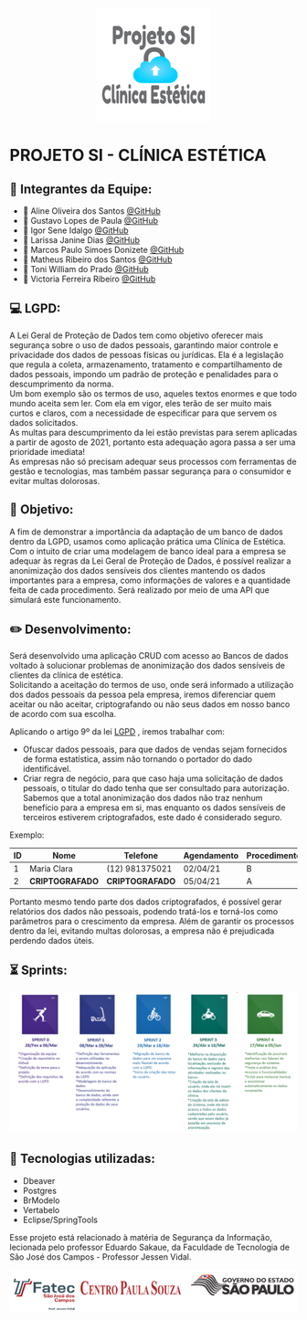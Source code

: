 
<p align="center">
  <img src="https://github.com/linemarquart/projetosi_clinica_estetica/blob/main/Imagens/logo%20-%20projeto%20si.png" alt="Sublime's custom image"/>
</p>

# PROJETO SI - CLÍNICA ESTÉTICA


## :large_blue_circle: **Integrantes da Equipe:**


- :woman: Aline Oliveira dos Santos [@GitHub](https://github.com/linemarquart)
- :man: Gustavo Lopes de Paula [@GitHub](https://github.com/GusttavoLopes)
- :man: Igor Sene Idalgo [@GitHub](https://github.com/IgorS12)
- :woman: Larissa Janine Dias [@GitHub](https://github.com/larijanine)
- :man: Marcos Paulo Simoes Donizete [@GitHub](https://github.com/MarcospsDonizete)
- :man: Matheus Ribeiro dos Santos [@GitHub](https://github.com/matheusribss)
- :man: Toni William do Prado [@GitHub](https://github.com/toniprado)
- :woman: Victoria Ferreira Ribeiro [@GitHub](https://github.com/victoriandujar)


## :computer: **LGPD:**

A Lei Geral de Proteção de Dados tem como objetivo oferecer mais segurança sobre o uso de dados pessoais, garantindo maior controle e privacidade dos dados de pessoas físicas ou jurídicas. Ela é a legislação que regula a coleta, armazenamento, tratamento e compartilhamento de dados pessoais, impondo um padrão de proteção e penalidades para o descumprimento da norma.   
Um bom exemplo são os termos de uso, aqueles textos enormes e que todo mundo aceita sem ler. Com ela em vigor, eles terão de ser muito mais curtos e claros, com a necessidade de especificar para que servem os dados solicitados.  
As multas para descumprimento da lei estão previstas para serem aplicadas a partir de agosto de 2021, portanto esta adequação agora passa a ser uma prioridade imediata!  
As empresas não só precisam adequar seus processos com ferramentas de gestão e tecnologias, mas também passar segurança para o consumidor e evitar multas dolorosas.  



## :dart: **Objetivo:**
 
A fim de demonstrar a importância da adaptação de um banco de dados dentro da LGPD, usamos como aplicação prática uma Clínica de Estética.  
Com o intuito de criar uma modelagem de banco ideal para a empresa se adequar às regras da Lei Geral de Proteção de Dados, é possível realizar a anonimização dos dados sensíveis dos clientes mantendo os dados importantes para a empresa, como informações de valores e a quantidade feita de cada procedimento. Será realizado por meio de uma API que simulará este funcionamento.  


## :pencil2: **Desenvolvimento:**

Será desenvolvido uma aplicação CRUD com acesso ao Bancos de dados voltado à solucionar problemas de anonimização dos dados sensíveis de clientes da clínica de estética.  
Solicitando a aceitação do termos de uso, onde será informado a utilização dos dados pessoais da pessoa pela empresa, iremos diferenciar quem aceitar ou não aceitar, criptografando ou não seus dados em nosso banco de acordo com sua escolha.  

Aplicando o artigo 9º da lei [LGPD](http://www.planalto.gov.br/ccivil_03/_ato2015-2018/2018/lei/l13709.htm) , iremos trabalhar com:
- Ofuscar dados pessoais, para que dados de vendas sejam fornecidos de forma estatística, assim não tornando o portador do dado identificável.
- Criar regra de negócio, para que caso haja uma solicitação de dados pessoais, o titular do dado tenha que ser consultado para autorização.
Sabemos que a total anonimização dos dados não traz nenhum benefício para a empresa em si, mas enquanto os dados sensíveis de terceiros estiverem criptografados, este dado é considerado seguro.

Exemplo:

|  ID  |  Nome            |   Telefone           |  Agendamento  |  Procedimento  | Valor  |
| ---- | ---------------- | -------------------- | ------------- | -------------  | ------- |
|  1   |  Maria Clara     |   (12) 981375021     |    02/04/21   |        B       | 200,00  |  
|  2   | **CRIPTOGRAFADO**|   **CRIPTOGRAFADO**  |  05/04/21     |        A       | 170,00  |  


Portanto mesmo tendo parte dos dados criptografados, é possível gerar relatórios dos dados não pessoais, podendo tratá-los e torná-los como parâmetros para o crescimento da empresa.
Além de garantir os processos dentro da lei, evitando multas dolorosas, a empresa não é prejudicada perdendo dados úteis.


## :hourglass_flowing_sand: **Sprints:**

![sprint imagem](https://github.com/linemarquart/projetosi_clinica_estetica/blob/main/Imagens/sprint%20imagem.png)


## :red_circle: **Tecnologias utilizadas:**
- Dbeaver
- Postgres
- BrModelo
- Vertabelo
- Eclipse/SpringTools  


Esse projeto está relacionado à matéria de Segurança da Informação, lecionada pelo professor Eduardo Sakaue, da Faculdade de Tecnologia de São José dos Campos - Professor Jessen Vidal. 

<p align="center">
  <img src="https://github.com/linemarquart/projetosi_clinica_estetica/blob/main/Imagens/logo%20fatec.png" alt="Sublime's custom image"/>
</p>
